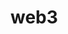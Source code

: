 # web3
<!DOCTYPE html>
<html>
  <head>
    <meta charset="UTF-8" />
    <meta name="viewport" content="width=device-width, initial-scale=1.0" />
    <link rel="stylesheet" href="./src/styles.css" />
  </head>
  <body>
    <script type="module" src="./src/main.js"></script>
  </body>
</html>

